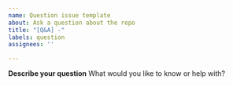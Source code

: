 ```yaml
---
name: Question issue template
about: Ask a question about the repo
title: "[Q&A] -"
labels: question
assignees: ''

---
```


**Describe your question**
What would you like to know or help with?
